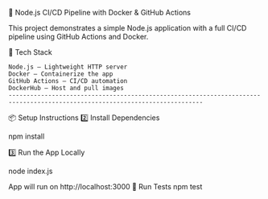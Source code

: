 🚀 Node.js CI/CD Pipeline with Docker & GitHub Actions

This project demonstrates a simple Node.js application with a full CI/CD pipeline using GitHub Actions and Docker.

🧰 Tech Stack

    Node.js – Lightweight HTTP server
    Docker – Containerize the app
    GitHub Actions – CI/CD automation
    DockerHub – Host and pull images
    ----------------------------------------------------------------------------------------------------------------------------
  
📦 Setup Instructions
2️⃣ Install Dependencies

npm install

3️⃣ Run the App Locally

node index.js

App will run on http://localhost:3000
🧪 Run Tests
npm test
